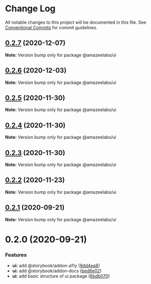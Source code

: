 # Change Log

All notable changes to this project will be documented in this file.
See [Conventional Commits](https://conventionalcommits.org) for commit guidelines.

## [0.2.7](https://github.com/AmazeeLabs/silverback-mono/compare/@amazeelabs/ui@0.2.6...@amazeelabs/ui@0.2.7) (2020-12-07)

**Note:** Version bump only for package @amazeelabs/ui





## [0.2.6](https://github.com/AmazeeLabs/silverback-mono/compare/@amazeelabs/ui@0.2.5...@amazeelabs/ui@0.2.6) (2020-12-03)

**Note:** Version bump only for package @amazeelabs/ui





## [0.2.5](https://github.com/AmazeeLabs/silverback-mono/compare/@amazeelabs/ui@0.2.4...@amazeelabs/ui@0.2.5) (2020-11-30)

**Note:** Version bump only for package @amazeelabs/ui





## [0.2.4](https://github.com/AmazeeLabs/silverback-mono/compare/@amazeelabs/ui@0.2.3...@amazeelabs/ui@0.2.4) (2020-11-30)

**Note:** Version bump only for package @amazeelabs/ui





## [0.2.3](https://github.com/AmazeeLabs/silverback-mono/compare/@amazeelabs/ui@0.2.2...@amazeelabs/ui@0.2.3) (2020-11-30)

**Note:** Version bump only for package @amazeelabs/ui





## [0.2.2](https://github.com/AmazeeLabs/silverback-mono/compare/@amazeelabs/ui@0.2.1...@amazeelabs/ui@0.2.2) (2020-11-23)

**Note:** Version bump only for package @amazeelabs/ui





## [0.2.1](https://github.com/AmazeeLabs/silverback-mono/compare/@amazeelabs/ui@0.2.0...@amazeelabs/ui@0.2.1) (2020-09-21)

**Note:** Version bump only for package @amazeelabs/ui





# 0.2.0 (2020-09-21)


### Features

* **ui:** add @storybook/addon-a11y ([9dd4ea8](https://github.com/AmazeeLabs/silverback-mono/commit/9dd4ea8b89ae400810035477b9cdf0b1cb54b69d))
* **ui:** add @storybook/addon-docs ([bed6e02](https://github.com/AmazeeLabs/silverback-mono/commit/bed6e023eb882250564824e19ff828aa7c63f4b5))
* **ui:** add basic structure of ui package ([6bdb070](https://github.com/AmazeeLabs/silverback-mono/commit/6bdb0706d3e11fc030b5ca890239706dea1544a0))
